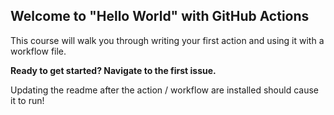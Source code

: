 ## Welcome to "Hello World" with GitHub Actions

This course will walk you through writing your first action and using it with a workflow file. 

**Ready to get started? Navigate to the first issue.**

Updating the readme after the action / workflow are installed should cause it to run!
